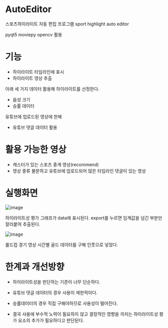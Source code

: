 # AutoEditor

스포츠하이라이트 자동 편집 프로그램
sport highlight auto editor

pyqt5 moviepy opencv 활용

# 기능

- 하이라이트 타임라인에 표시
- 하이라이트 영상 추출


아래 세 가지 데이터 활용해 하이라이트를 선정한다.

- 음성 크기
- 승률 데이터

유튜브에 업로드된 영상에 한해

- 유튜브 댓글 데이터 활용

# 활용 가능한 영상

- 캐스터가 있는 스포츠 중계 영상(recommend)
- 영상 종류 불문하고 유튜브에 업로드되어 많은 타임라인 댓글이 있는 영상

# 실행화면

![image](https://user-images.githubusercontent.com/28619620/110121619-f840de80-7e01-11eb-81e6-6cf2bc05d4f9.png)

하이라이트성 평가 그래프가 data에 표시된다.
export를 누르면 임계값을 넘긴 부분만 잘라붙여 추출된다.

![image](https://user-images.githubusercontent.com/28619620/110122232-ae0c2d00-7e02-11eb-8e6a-0342a437d9b5.png)

롤드컵 경기 영상
시간별 골드 데이터를 구해 인풋으로 넣었다.

# 한계과 개선방향

- 하이라이트성을 판단하는 기준이 너무 단순하다. 
- 유튜브 댓글 데이터의 경우 사용이 제한적이다.
- 승률데이터의 경우 직접 구해야하므로 사용성이 떨어진다.

- 결국 사용에 부수적 노력이 필요하지 않고 결정적인 영향을 끼치는 하이라이트성 평가 요소의 추가가 필요하다고 판단된다.  
